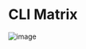 # CLI Matrix

![image](https://user-images.githubusercontent.com/6136923/232025568-739c2df6-5608-4a96-a604-f6e8dc7bdfe4.png)
